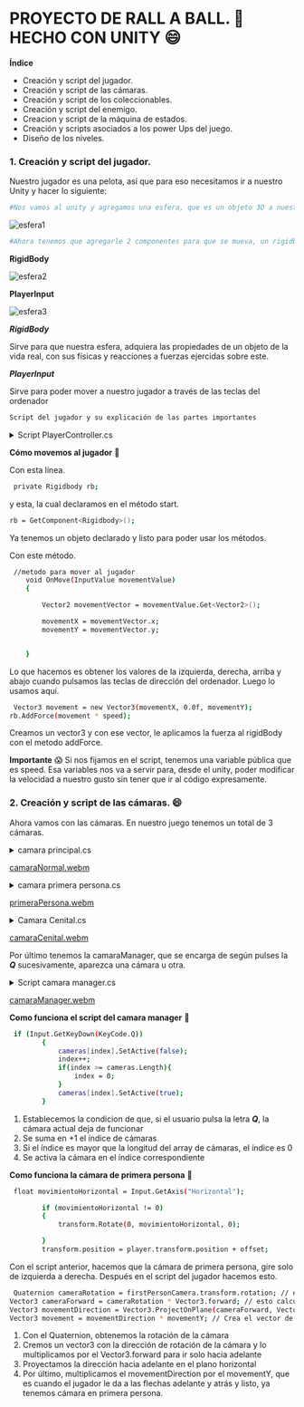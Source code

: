 # PROYECTO DE RALL A BALL. 🎱 HECHO CON UNITY 😄

**Índice**

- Creación y script del jugador.
- Creación y script de las cámaras.
- Creación y script de los coleccionables.
- Creación y script del enemigo.
- Creacion y script de la máquina de estados.
- Creación y scripts asociados a los power Ups del juego.
- Diseño de los niveles.


### 1. Creación y script del jugador.

Nuestro jugador es una pelota, así que para eso necesitamos ir a nuestro Unity y hacer lo siguiente:

```bash
#Nos vamos al unity y agregamos una esfera, que es un objeto 3D a nuestra escena
```

![esfera1](https://github.com/user-attachments/assets/2e59ec40-7e18-4836-8514-5e3d61a32503)

```bash
#Ahora tenemos que agregarle 2 componentes para que se mueva, un rigidbody y un player imput
```

**RigidBody**

![esfera2](https://github.com/user-attachments/assets/26597f40-a1ea-449d-b7b2-30c863b27916)

**PlayerInput**

![esfera3](https://github.com/user-attachments/assets/78b6f82d-c394-4dc5-b7a3-80f571c89749)

***RigidBody***

Sirve para que nuestra esfera, adquiera las propiedades de un objeto de la vida real, con sus físicas y reacciones a fuerzas ejercidas sobre este.

***PlayerInput***

Sirve para poder mover a nuestro jugador a través de las teclas del ordenador

```bash
Script del jugador y su explicación de las partes importantes
```
<details>
  <summary>Script PlayerController.cs</summary>

    //objeto rigidBody para mover la esfera
    private Rigidbody rb;


    //variable de velocidad para el movimiento de la esfera
    public float speed = 10.0f;

    //variable de velocidad para el movimiento del eje x
    private float movementX;

    //variable de velocidad para el movimiento del eje y

    private float movementY;

    //variable para actualizar en la UI los items que ha cogido el jugador
    public int countObjectsInt;

    //variable para actualizar las vidas del jugador en la UI
    private int countLifeInt = 3;


    private float limitY = -100f;

    //variable para actualizar el nivel del jugador en la UI
    private int countLevelInt = 1;

    //variables para acceder a los textos de la UI
    public Text countObjectsText;
    public Text countLifeText;
    public Text countLevelsText;
    public Text deadText;

    //Items totales ha coger en los niveles
    public const int totalItems = 12;

    //color de los items de la UI
    private Color greenColor = Color.green;
    private Color redColor = Color.red;




    //empujon del enemigo
    public float knockbackForce = 0.001f;

    //referencia al objeto del enemigo
    public GameObject[] enemy;


    //variables públicas que son las camaras
    public GameObject cameraNormal;
    public GameObject firstPersonCamera;
    public GameObject cenitalCamera;

    private bool puedoSaltar = false;

    private bool estoyENSuelo = false;

    public float jump = 1.0f;

    private Animator anim;


    //variables invencibilad
    private Renderer coloresPelota;
    public float colorChangeInvencibleInterval = 20.0f;

    private float timerInvencible = 0.0f;

    private Color[] colors = { Color.yellow, Color.green, Color.red, Color.blue, Color.cyan, Color.magenta };
    private int currentColorIndex = 0;

    private bool soyInmortal = false;




    //metodo que sirve para iniciar estados de objetos
    void Start()
    {
        rb = GetComponent<Rigidbody>();
        coloresPelota = GetComponent<Renderer>();
        if (coloresPelota == null)
        {
            Debug.LogError("No se encontró un Renderer en el GameObject.");
        }
        countObjectsInt = 0;
        countLevelInt = 1;
        countLifeInt = 3;

        setCountText();
        setLevelText();
        setLifeText();
        anim = GetComponent<Animator>();

    }




    //metodo para mover al jugador
    void OnMove(InputValue movementValue)
    {

        Vector2 movementVector = movementValue.Get<Vector2>();

        movementX = movementVector.x;
        movementY = movementVector.y;


    }


    //metodo que se llama en el transcurso de cada frame
    private void FixedUpdate()
    {
        if (cameraNormal.activeSelf || cenitalCamera.activeSelf)
        {
            Debug.Log("hola, entre en la camera normal");
            Vector3 movement = new Vector3(movementX, 0.0f, movementY);



            rb.AddForce(movement * speed);
        }
        Debug.Log("Estado de la camara normal" + cameraNormal.activeSelf);
        Debug.Log("Estado de primera persona: " + firstPersonCamera.activeSelf);
        if (firstPersonCamera.activeSelf)
        {
            Debug.Log("hola, entre en la primera persona");


            Quaternion cameraRotation = firstPersonCamera.transform.rotation; // esto obtiene la rotacíon de la cámara


            Vector3 cameraForward = cameraRotation * Vector3.forward; // esto calcula la dirección hacia adelante de la cámara


            Vector3 movementDirection = Vector3.ProjectOnPlane(cameraForward, Vector3.up).normalized; // esto  Proyecta la dirección hacia adelante en el plano horizontal (ignora inclinaciones verticales)


            Vector3 movement = movementDirection * movementY; // Crea el vector de movimiento basado en el input y la dirección de la cámara


            rb.AddForce(movement * speed);
        }

        setCountText();
        setLevelText();
        setLifeText();
        setColorText(countObjectsInt);
        resetFallPlayer();
        changeLevel();
        powerUpSalto(estoyENSuelo, puedoSaltar);
        mostrarTextoMuerte();
        playerMoviendose();
        superSpeed();

        if (soyInmortal)
        {
            timerInvencible += Time.deltaTime;
            changeColorPelotaInmortal();
            if (timerInvencible >= colorChangeInvencibleInterval)
            {
                speed = 30;
                anim.SetBool("itemInvencible", false);
                soyInmortal = false;
                coloresPelota.material.color = colors[2];

            }
        }


    }


    //metodo que actúa cuando entramos en el area de un objeto
    void OnTriggerEnter(Collider other)
    {
        if (other.gameObject.CompareTag("Pick Up"))
        {
            other.gameObject.SetActive(false);
            countObjectsInt += 1;
            setCountText();

        }
        else if (other.gameObject.CompareTag("salto"))
        {
            other.gameObject.SetActive(false);
            puedoSaltar = true;
        }
        else if (other.gameObject.CompareTag("invencible"))
        {
            soyInmortal = true;
            other.gameObject.SetActive(false);
            anim.SetBool("itemInvencible", true);
        }

    }

    //metodo para sumar los items recogidos y actualizar la UI
    void setCountText()
    {
        countObjectsText.text = "Items: " + countObjectsInt.ToString() + "/12";
    }

    //metodo para restar las vidas del jugador y actualizar la UI
    void setLifeText()
    {
        countLifeText.text = "Vidas: " + countLifeInt.ToString() + "/3";
    }

    //metodo para sumar niveles y actualizar la UI
    void setLevelText()
    {
        countLevelsText.text = "Level: " + countLevelInt.ToString() + "/4";

    }

    //metodo que actualiza el color de la UI de los items al llegar a 12 de 12
    void setColorText(int numberItem)
    {
        if (numberItem >= totalItems)
        {
            countObjectsText.color = greenColor;
        }
    }

    //metodo que aplica la fuerza al player cuando es tocado por el enemigo
    public void ApplyKnockback()
    {
        if (!soyInmortal)
        {
            Vector3 knockback = new Vector3(0f, knockbackForce, 0f);
            rb.AddForce(knockback, ForceMode.Impulse);
        }

    }

    void changeLevel()
    {
        /*
            Explicacion:
            1. Para cambiar de niveles, verificamos si has cogido todos los items
            2. si es así el nivel le sumamos un +1
            3. luego vamos cambiando de niveles dependiendo de el valor del nivel
            4. en cada nivel, hacemos reseteo de items encontrados, posicion del jugador y del enemigo
            5. para el enemigo, tenemos que deshabilitar al agente ya que si no bloquea la posicion y no nos deja moverlo
        */
        if (countObjectsInt == totalItems && countLevelInt < 4)
        {
            countLevelInt += 1;

            // Se recorre cada enemigo y se le deshabilita/habilita su NavMeshAgent
            for (int i = 0; i < enemy.Length; i++)
            {
                NavMeshAgent agent = enemy[i].GetComponent<NavMeshAgent>();  // Obtener el agente para cada enemigo

                // Esto asegura que el agente de cada enemigo sea deshabilitado y habilitado correctamente
                if (agent != null)
                {
                    agent.enabled = false;
                    if (countLevelInt == 2)
                    {
                        enemy[i].transform.position = new Vector3(68.23f, 3.676f, 0.768f);
                        countObjectsInt = 0;

                    }
                    if (countLevelInt == 3)
                    {
                        enemy[i].transform.position = new Vector3(54.18f, 3.69f, -136.6f);
                        countObjectsInt = 0;

                    }
                    if (countLevelInt == 4)
                    {
                        enemy[i].transform.position = new Vector3(2.64f, 3.81f, -255.7f);
                        countObjectsInt = 0;

                    }
                    agent.enabled = true;
                }
            }

            // Cambiar la posición del jugador y las cámaras según el nivel
            if (countLevelInt == 2)
            {
                transform.position = new Vector3(77.02f, 3.79f, -0.889570f);
                firstPersonCamera.transform.position = new Vector3(77.02f, 3.79f, -0.6f);
                cenitalCamera.transform.position = new Vector3(77.02f, 10.92f, -13.29f);
            }
            if (countLevelInt == 3)
            {
                transform.position = new Vector3(38.99f, 3.79f, -151.89f);
                firstPersonCamera.transform.position = new Vector3(38.99f, 3.79f, -151.89f);
                cenitalCamera.transform.position = new Vector3(45.08f, 16.01f, -157.08f);
            }
            if (countLevelInt == 4)
            {
                transform.position = new Vector3(-5.47f, 3.79f, -262.81f);
                firstPersonCamera.transform.position = new Vector3(-5.47f, 3.79f, -262.81f);
                cenitalCamera.transform.position = new Vector3(1.3f, 14.9f, -268.4f);
            }


        }
    }


    void resetFallPlayer()
    {
        if (transform.position.y < limitY && countLevelInt == 1)
        {
            countLifeInt -= 1;
            transform.position = new Vector3(-1.723833f, 3.79f, -0.8895702f);
        }
        else if (transform.position.y < limitY && countLevelInt == 2)
        {
            countLifeInt -= 1;
            transform.position = new Vector3(77.02f, 3.79f, -0.889570f);
        }
        else if (transform.position.y < limitY && countLevelInt == 3)
        {
            countLifeInt -= 1;
            transform.position = new Vector3(38.99f, 3.79f, -151.89f);
        }
        else if (transform.position.y < limitY && countLevelInt == 4)
        {
            countLifeInt -= 1;
            transform.position = new Vector3(-5.47f, 3.79f, -262.81f);
        }
    }

    void powerUpSalto(bool tocarSuelo, bool itemCogido)
    {
        if (tocarSuelo && itemCogido)
        {
            if (Input.GetKeyDown(KeyCode.Space))
            {
                Vector3 vectorSalto = new Vector3(0f, jump * 0.5f, 0f);
                rb.AddForce(vectorSalto, ForceMode.VelocityChange);
            }


        }
    }

    void OnCollisionStay(Collision collision)
    {
        if (collision.gameObject.CompareTag("ground"))
        {
            estoyENSuelo = true;
        }

    }

    void OnCollisionExit(Collision collision)
    {
        if (collision.gameObject.CompareTag("ground"))
        {
            estoyENSuelo = false;
        }
    }

    void mostrarTextoMuerte()
    {
        if (countLifeInt <= 0)
        {   
            anim.SetBool("muerto", true);
            textoMuerteVisible(true);
            gameObject.SetActive(false);

        }
        else
        {
            textoMuerteVisible(false);
        }
    }

    void textoMuerteVisible(bool visible)
    {
        deadText.gameObject.SetActive(visible);
    }

    //Comprobar la velocidad del player

    void playerMoviendose()
    {
        if (rb.velocity.magnitude == 0)
        {
            anim.SetBool("corriendo", false);
        }
        else
        {
            anim.SetBool("corriendo", true);
        }
    }

    void superSpeed()
    {
        if (countObjectsInt >= 9)
        {
            anim.SetBool("items6", true);
            speed = 50.0f;
        }
        else
        {
            anim.SetBool("items6", false);
            speed = 10.0f;
        }
    }

    

    void changeColorPelotaInmortal()
    {
        if (coloresPelota != null)
        {
            coloresPelota.material.color = colors[currentColorIndex];
            currentColorIndex = (currentColorIndex + 1) % colors.Length;
        }

    }
</details>

**Cómo movemos al jugador** 🤔

Con esta línea.
```bash
 private Rigidbody rb;
```

y esta, la cual declaramos en el método start.

```bash
rb = GetComponent<Rigidbody>();
```
Ya tenemos un objeto declarado y listo para poder usar los métodos.

Con este método.

```bash
 //metodo para mover al jugador
    void OnMove(InputValue movementValue)
    {

        Vector2 movementVector = movementValue.Get<Vector2>();

        movementX = movementVector.x;
        movementY = movementVector.y;


    }
```

Lo que hacemos es obtener los valores de la izquierda, derecha, arriba y abajo cuando pulsamos las teclas de dirección del ordenador.
Luego lo usamos aquí.

```bash
 Vector3 movement = new Vector3(movementX, 0.0f, movementY);
rb.AddForce(movement * speed);
```
Creamos un vector3 y con ese vector, le aplicamos la fuerza al rigidBody con el metodo addForce. 

**Importante** 😱
Si nos fijamos en el script, tenemos una variable pública que es speed. Esa variables nos va a servir para, desde el unity, poder modificar la velocidad a nuestro gusto sin tener que ir al código expresamente.

### 2. Creación y script de las cámaras. 😄

Ahora vamos con las cámaras. En nuestro juego tenemos un total de 3 cámaras.

<details>
  <summary>camara principal.cs</summary>
   public GameObject player;
    private Vector3 offset;
    void Start()
    {
        offset = transform.position - player.transform.position;

    }

    void LateUpdate()
    {
        transform.position = player.transform.position + offset;
    }
</details>

[camaraNormal.webm](https://github.com/user-attachments/assets/6744fc38-eaca-40b3-ad1e-5a283f0e8c98)


<details>
  <summary>camara primera persona.cs</summary>
   public GameObject player;
    private Vector3 offset;
    void Start()
    {
        offset = transform.position - player.transform.position;

    }

    void LateUpdate()
    {
        float movimientoHorizontal = Input.GetAxis("Horizontal");

        if (movimientoHorizontal != 0)
        {
            transform.Rotate(0, movimientoHorizontal, 0);

        }
        transform.position = player.transform.position + offset;


    }
</details>

[primeraPersona.webm](https://github.com/user-attachments/assets/0b639b82-fa5d-4283-aa28-327b2cb3ca98)


<details>
  <summary>Camara Cenital.cs</summary>
   public Transform target;
    public float rotationSpeed = 10.0f;

    void Start()
    {

    }
    void Update()
    {

        transform.RotateAround(target.position, Vector3.up, rotationSpeed * Time.deltaTime);

        transform.LookAt(target);

    }
</details>

[camaraCenital.webm](https://github.com/user-attachments/assets/9b7e0537-5328-4d23-8684-624bd6932170)

Por último tenemos la camaraManager, que se encarga de según pulses la ***Q*** sucesivamente, aparezca una cámara u otra.

<details>
  <summary>Script camara manager.cs</summary>
   public GameObject[] cameras;
    private int index = 0;
    void Start()
    {

    }
    void Update()
    {
        if (Input.GetKeyDown(KeyCode.Q))
        {
            cameras[index].SetActive(false);
            index++;
            if(index >= cameras.Length){
                index = 0;
            }
            cameras[index].SetActive(true);
        }
    }
</details>

[camaraManager.webm](https://github.com/user-attachments/assets/19776306-b430-451b-9cff-aa7147dae500)

**Como funciona el script del camara manager** 🤔

```bash
 if (Input.GetKeyDown(KeyCode.Q))
        {
            cameras[index].SetActive(false);
            index++;
            if(index >= cameras.Length){
                index = 0;
            }
            cameras[index].SetActive(true);
        }
```
1. Establecemos la condicion de que, si el usuario pulsa la letra ***Q***, la cámara actual deja de funcionar
2. Se suma en +1 el índice de cámaras
3. Si el índice es mayor que la longitud del array de cámaras, el índice es 0
4. Se activa la cámara en el índice correspondiente

**Como funciona la cámara de primera persona** 🤔

```bash
 float movimientoHorizontal = Input.GetAxis("Horizontal");

        if (movimientoHorizontal != 0)
        {
            transform.Rotate(0, movimientoHorizontal, 0);

        }
        transform.position = player.transform.position + offset;
```
Con el script anterior, hacemos que la cámara de primera persona, gire solo de izquierda a derecha. Después en el script del jugador hacemos esto.

```bash
 Quaternion cameraRotation = firstPersonCamera.transform.rotation; // esto obtiene la rotacíon de la cámara
Vector3 cameraForward = cameraRotation * Vector3.forward; // esto calcula la dirección hacia adelante de la cámara
Vector3 movementDirection = Vector3.ProjectOnPlane(cameraForward, Vector3.up).normalized; // esto  Proyecta la dirección hacia adelante en el plano horizontal (ignora inclinaciones verticales)
Vector3 movement = movementDirection * movementY; // Crea el vector de movimiento basado en el input y la dirección de la cámara
```
1. Con el Quaternion, obtenemos la rotación de la cámara
2. Cremos un vector3 con la dirección de rotación de la cámara y lo multiplicamos por el Vector3.forward para ir solo hacia adelante
3. Proyectamos la dirección hacia adelante en el plano horizontal
4. Por último, multiplicamos el movementDirection por el movementY, que es cuando el jugador le da a las flechas adelante y atrás y listo, ya tenemos cámara en primera persona.
